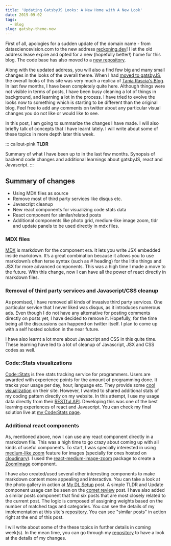 ```yaml
---
title: 'Updating GatsbyJS Looks: A New Home with A New Look'
date: 2019-09-02
tags:
  - Blog
slug: gatsby-theme-new
---
```


First of all, apologies for a sudden update of the domain name - from datasciencevision.com to the
new address [reckoning.dev](https://reckoning.dev)! I let the old address lease expire and opted
for a new (hopefully better!) home for this blog. The code base has also moved to a
[new repository](https://github.com/sadanand-singh/reckoning.dev).

Along with the updated address, you will also a find few big and many small changes in the looks of
the overall theme. When I had [moved to gatsbyJS](/blog/hugo-to-gatsby), the overall looks of this site
was very much a replica of [Tania Rascia's Blog](https://www.taniarascia.com/). In last few months,
I have been completely quite here. Although things were not visible in terms of posts, I have been
busy cleaning a lot of things in background, and learning a lot in the process. I have tried to
evolve the looks now to something which is starting to be different than the original blog. Feel
free to add any comments on twitter about any particular visual changes you do not like or would
like to see.

In this post, I am going to summarize the changes I have made. I will also briefly talk of concepts
that I have learnt lately. I will write about some of these topics in more depth later this week.

::: callout-pink
**TLDR**

Summary of what I have been up to in the last few months. Synopsis of backend code changes and
additional learnings about gatsbyJS, react and Javascript.
:::

## Summary of changes

- Using MDX files as source
- Remove most of third party services like disqus etc.
- Javascript cleanup
- New react components for visualizing code stats data
- React component for similar/related posts
- Additional components like photo grid, medium-like image zoom, tldr and update panels to be used
  directly in mdx files.

### MDX files

[MDX](https://www.gatsbyjs.org/packages/gatsby-plugin-mdx/) is markdown for the component era. It
lets you write JSX embedded inside markdown. It’s a great combination because it allows you to use
markdown’s often terse syntax (such as # heading) for the little things and JSX for more advanced
components. This was a high time I made a move to the future. With this change, now I can have all
the power of react directly in markdown files.

### Removal of third party services and Javascript/CSS cleanup

As promised, I have removed all kinds of invasive third party services. One particular service that
I never liked was disqus, as it introduces numerous ads. Even though I do not have any alternative
for posting comments directly on posts yet, I have decided to remove it. Hopefully, for the time
being all the discussions can happend on twitter itself. I plan to come up with a self hosted
solution in the near future.

I have also learnt a lot more about Javascript and CSS in this quite time. These learning have led
to a lot of cleanup of Javascript, JSX and CSS codes as well.

### Code::Stats visualizations

[Code::Stats](https://codestats.net/) is free stats tracking service for programmers. Users are
awarded with experience points for the amount of programming done. It tracks your usage per day,
hour, language etc. They provide some
[cool visualization](https://codestats.net/users/sadanand-singh) on their site. However, I wanted
to shared additional stats of my coding pattern directly on my website. In this attempt, I use my
usage data directly from their [RESTful API](https://codestats.net/api-docs). Developing this was
one of the best learning experiences of react and Javascript. You can check my final solution live
at [my Code:Stats page](/codestats).

### Additional react components

As, mentioned above, now I can use any react component directly in a markdown file. This was a high
time to go crazy about coming up with all kinds of useful components. To start, I was specially
interested in using [medium-like zoom](https://medium.com/design/image-zoom-on-medium-24d146fc0c20)
feature for images (specially for ones hosted on [cloudinary](https://cloudinary.com/)). I used the
[react-medium-image-zoom](https://github.com/rpearce/react-medium-image-zoom) package to create a
[ZoomImage](https://github.com/sadanand-singh/reckoning.dev/blob/master/src/components/ZoomImage.js)
component.

I have also created/used several other interesting components to make markdown content more
appealing and interactive. You can take a look at the photo gallery in action at
[My DL Setup](/blog/mydlsetup/) post. A simple TLDR and Update component usage can be seen on the
[comet review](/blog/track-dl-experiments/) post. I have also added a similar posts component that find
six posts that are most closely related to the current post. The logic is composed of assigning
weights based on the number of matched tags and categories. You can see the details of my
implementation at this site's
[repository](https://github.com/sadanand-singh/reckoning.dev/blob/master/src/components/SimilarPosts.js).
You can see "similar posts" in action right at the end of this post.

I will write about some of the these topics in further details in coming week(s). In the mean time,
you can go through my [repository](https://github.com/sadanand-singh/reckoning.dev) to have a look
at the details of my changes.
